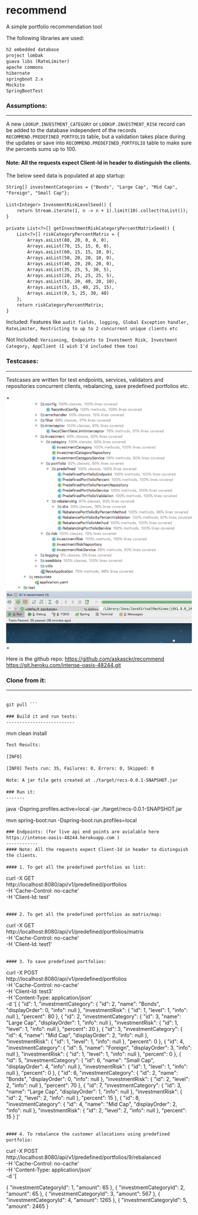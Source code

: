 # recommend
A simple portfolio recommendation tool

The following libraries are used:
```
h2 embedded database
project lombak
guava libs (RateLimiter)
apache commons
hibernate
springboot 2.x
Mockito
SpringBootTest
```
### Assumptions:
-----------------

A new ```LOOKUP.INVESTMENT_CATEGORY``` or ```LOOKUP.INVESTMENT_RISK```  record can be added to the database independent of the records ```RECOMMEND.PREDEFINED_PORTFOLIO```  table, but a validation takes place during the updates or save into ```RECOMMEND.PREDEFINED_PORTFOLIO```  table to make sure the percents sums up to 100.

#### Note: All the requests expect Client-Id in header to distinguish the clients.

The below seed data is populated at app startup:
```
String[] investmentCategories = {"Bonds", "Large Cap", "Mid Cap", "Foreign", "Small Cap"};

List<Integer> InvesmentRiskLevelSeed() {
    return Stream.iterate(1, n -> n + 1).limit(10).collect(toList());
}

private List<?>[] getInvestmentRiskCategoryPercentMatrixSeed() {
	List<?>[] riskCategoryPercentMatrix = {
		Arrays.asList(80, 20, 0, 0, 0),
		Arrays.asList(70, 15, 15, 0, 0),
		Arrays.asList(60, 15, 15, 10, 0),
		Arrays.asList(50, 20, 20, 10, 0),
		Arrays.asList(40, 20, 20, 20, 0),
		Arrays.asList(35, 25, 5, 30, 5),
		Arrays.asList(20, 25, 25, 25, 5),
		Arrays.asList(10, 20, 40, 20, 10),
		Arrays.asList(5, 15, 40, 25, 15),
		Arrays.asList(0, 5, 25, 30, 40)
	};
	return riskCategoryPercentMatrix;
}
```
Included: Features like ```audit fields, logging, Global Exception handler, RateLimiter, Restricting to up to 2 concurrent unique clients etc```
 
Not Included: ```Versioning, Endpoints to Investment Risk, Investment Category, AppClient (I wish I'd included them too)```

### Testcases:
--------------

Testcases are written for test endpoints, services, validators and repositories concurrent clients, rebalancing, save predefined portfolios etc.

+![Imgur](https://github.com/askasckr/recommend/blob/master/TestCoverageScreenShot.png)
+

Here is the github repo: https://github.com/askasckr/recommend
https://git.heroku.com/intense-oasis-48244.git

### Clone from it:
-----------------
```git clone https://github.com/askasckr/recommend

git pull ```

### Build it and run tests:
--------------------------
```
mvn clean install
```
Test Results:

[INFO] 

[INFO] Tests run: 35, Failures: 0, Errors: 0, Skipped: 0

Note: A jar file gets created at ./target/recs-0.0.1-SNAPSHOT.jar

### Run it:
-------
```
java -Dspring.profiles.active=local -jar ./target/recs-0.0.1-SNAPSHOT.jar

mvn spring-boot:run -Dspring-boot.run.profiles=local
```
### Endpoints: (for live api end points are avialable here https://intense-oasis-48244.herokuapp.com )
------------
#### Note: All the requests expect Client-Id in header to distinguish the clients.

#### 1. To get all the predefined portfolios as list:

```
curl -X GET \
  http://localhost:8080/api/v1/predefined/portfolios \
  -H 'Cache-Control: no-cache' \
  -H 'Client-Id: test'
```

#### 2. To get all the predefined portfolios as matrix/map:

```
curl -X GET \
  http://localhost:8080/api/v1/predefined/portfolios/matrix \
  -H 'Cache-Control: no-cache' \
  -H 'Client-Id: test1'
```

#### 3. To save predefined portfolios:

```
curl -X POST \
  http://localhost:8080/api/v1/predefined/portfolios \
  -H 'Cache-Control: no-cache' \
  -H 'Client-Id: test3' \
  -H 'Content-Type: application/json' \
  -d '[
{
            "id": 1,
            "investmentCategory": {
                "id": 2,
                "name": "Bonds",
                "displayOrder": 0,
                "info": null
            },
            "investmentRisk": {
                "id": 1,
                "level": 1,
                "info": null
            },
            "percent": 80
        },
        {
            "id": 2,
            "investmentCategory": {
                "id": 3,
                "name": "Large Cap",
                "displayOrder": 1,
                "info": null
            },
            "investmentRisk": {
                "id": 1,
                "level": 1,
                "info": null
            },
            "percent": 20
        },
        {
            "id": 3,
            "investmentCategory": {
                "id": 4,
                "name": "Mid Cap",
                "displayOrder": 2,
                "info": null
            },
            "investmentRisk": {
                "id": 1,
                "level": 1,
                "info": null
            },
            "percent": 0
        },
        {
            "id": 4,
            "investmentCategory": {
                "id": 5,
                "name": "Foreign",
                "displayOrder": 3,
                "info": null
            },
            "investmentRisk": {
                "id": 1,
                "level": 1,
                "info": null
            },
            "percent": 0
        },
        {
            "id": 5,
            "investmentCategory": {
                "id": 6,
                "name": "Small Cap",
                "displayOrder": 4,
                "info": null
            },
            "investmentRisk": {
                "id": 1,
                "level": 1,
                "info": null
            },
            "percent": 0
        },
        {
            "id": 6,
            "investmentCategory": {
                "id": 2,
                "name": "Bonds",
                "displayOrder": 0,
                "info": null
            },
            "investmentRisk": {
                "id": 2,
                "level": 2,
                "info": null
            },
            "percent": 70
        },
        {
            "id": 7,
            "investmentCategory": {
                "id": 3,
                "name": "Large Cap",
                "displayOrder": 1,
                "info": null
            },
            "investmentRisk": {
                "id": 2,
                "level": 2,
                "info": null
            },
            "percent": 15
        },
        {
            "id": 8,
            "investmentCategory": {
                "id": 4,
                "name": "Mid Cap",
                "displayOrder": 2,
                "info": null
            },
            "investmentRisk": {
                "id": 2,
                "level": 2,
                "info": null
            },
            "percent": 15
        }
        ]'
```

#### 4. To rebalance the customer allocations using predefined portfolio:

```
curl -X POST \
  http://localhost:8080/api/v1/predefined/portfolios/9/rebalanced \
  -H 'Cache-Control: no-cache' \
  -H 'Content-Type: application/json' \
  -d '[

{
	"investmentCategoryId": 1,
	"amount": 65
},
{
	"investmentCategoryId": 2,
	"amount": 65
},
{
	"investmentCategoryId": 3,
	"amount": 567
},
{
	"investmentCategoryId": 4,
	"amount": 1265
},
{
	"investmentCategoryId": 5,
	"amount": 2465
}
```
